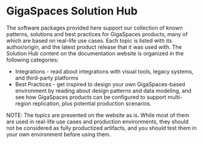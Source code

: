 # GigaSpaces Solution Hub

The software packages provided here support our collection of known patterns, solutions and best practices for GigaSpaces products, many of which are based on real-life use cases. Each topic is listed with its author/origin, and the latest product release that it was used with. 
The Solution Hub content on the documentation website is organized in the following categories:

* Integrations - read about integrations with visual tools, legacy systems, and third-party platforms
* Best Practices - get inspired to design your own GigaSpaces-based environment by reading about design patterns and data modeling, and see how GigaSpaces products can be configured to support multi-region replication, plus potential production scenarios.

NOTE: The topics are presented on the website as is. While most of them are used in real-life use cases and production environments, they should not be considered as fully productized artifacts, and you should test them in your own environment before using them.
